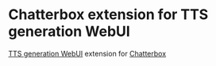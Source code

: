 # Chatterbox extension for TTS generation WebUI
[TTS generation WebUI](https://github.com/rsxdalv/tts-generation-webui) extension for [Chatterbox](https://github.com/resemble-ai/chatterbox)
